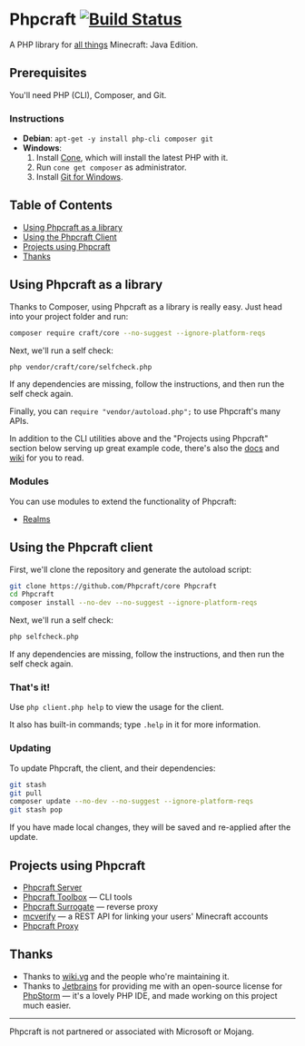# Phpcraft [![Build Status](https://travis-ci.org/Phpcraft/core.svg?branch=master)](https://travis-ci.org/Phpcraft/core)

A PHP library for [all things](https://phpcraft.de/docs/inherits.html) Minecraft: Java Edition.

## Prerequisites

You'll need PHP (CLI), Composer, and Git.

### Instructions

- **Debian**: `apt-get -y install php-cli composer git`
- **Windows**:
  1. Install [Cone](https://getcone.org), which will install the latest PHP with it.
  2. Run `cone get composer` as administrator.
  3. Install [Git for Windows](https://git-scm.com/download/win).

## Table of Contents

- [Using Phpcraft as a library](#using-phpcraft-as-a-library)
- [Using the Phpcraft Client](#using-the-phpcraft-client)
- [Projects using Phpcraft](#projects-using-phpcraft)
- [Thanks](#thanks)

## Using Phpcraft as a library

Thanks to Composer, using Phpcraft as a library is really easy. Just head into your project folder and run:

```Bash
composer require craft/core --no-suggest --ignore-platform-reqs
```

Next, we'll run a self check:

```Bash
php vendor/craft/core/selfcheck.php
```

If any dependencies are missing, follow the instructions, and then run the self check again.

Finally, you can `require "vendor/autoload.php";` to use Phpcraft's many APIs.

In addition to the CLI utilities above and the "Projects using Phpcraft" section below serving up great example code, there's also the [docs](https://phpcraft.de/docs/index.html) and [wiki](https://github.com/Phpcraft/core/wiki) for you to read.

### Modules

You can use modules to extend the functionality of Phpcraft:

- [Realms](https://github.com/Phpcraft/realms)

## Using the Phpcraft client

First, we'll clone the repository and generate the autoload script:

```Bash
git clone https://github.com/Phpcraft/core Phpcraft
cd Phpcraft
composer install --no-dev --no-suggest --ignore-platform-reqs
```

Next, we'll run a self check:

```Bash
php selfcheck.php
```

If any dependencies are missing, follow the instructions, and then run the self check again.

### That's it!

Use `php client.php help` to view the usage for the client.

It also has built-in commands; type `.help` in it for more information.

### Updating

To update Phpcraft, the client, and their dependencies:

```Bash
git stash
git pull
composer update --no-dev --no-suggest --ignore-platform-reqs
git stash pop
``` 

If you have made local changes, they will be saved and re-applied after the update.

## Projects using Phpcraft

- [Phpcraft Server](https://github.com/Phpcraft/server)
- [Phpcraft Toolbox](https://github.com/Phpcraft/toolbox) — CLI tools
- [Phpcraft Surrogate](https://github.com/Phpcraft/surrogate) — reverse proxy
- [mcverify](https://github.com/timmyRS/mcverify) — a REST API for linking your users' Minecraft accounts
- [Phpcraft Proxy](https://github.com/Phpcraft/proxy)

## Thanks

- Thanks to [wiki.vg](https://wiki.vg/) and the people who're maintaining it.
- Thanks to [Jetbrains](https://www.jetbrains.com/?from=Phpcraft) for providing me with an open-source license for [PhpStorm](https://www.jetbrains.com/phpstorm/?from=Phpcraft) — it's a lovely PHP IDE, and made working on this project much easier.

---

Phpcraft is not partnered or associated with Microsoft or Mojang.
